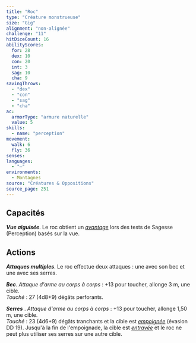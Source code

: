 ```yaml
---
title: "Roc"
type: "Créature monstrueuse"
size: "Gig"
alignment: "non-alignée"
challenge: "11"
hitDiceCount: 16
abilityScores:
  for: 28
  dex: 10
  con: 20
  int: 3
  sag: 10
  cha: 9
savingThrows: 
  - "dex"
  - "con"
  - "sag"
  - "cha"
ac: 
  armorType: "armure naturelle"
  value: 5
skills: 
  - name: "perception"
movement: 
  walk: 6
  fly: 36
senses: 
languages: 
  - "—"
environments:
  - Montagnes
source: "Créatures & Oppositions"
source_page: 251
---
```

## Capacités
_**Vue aiguisée**_. Le roc obtient un [_avantage_](/utiliser-les-caracteristiques/#avantage-et-desavantage) lors des tests de Sagesse (Perception) basés sur la vue.

## Actions
_**Attaques multiples**_. Le roc effectue deux attaques : une avec son bec et une avec ses serres.

_**Bec**_. _Attaque d'arme au corps à corps_ : +13 pour toucher, allonge 3 m, une cible.  
_Touché_ : 27 (4d8+9) dégâts perforants.

***Serres*** . _Attaque d'arme au corps à corps_ : +13 pour toucher, allonge 1,50 m, une cible.  
_Touché_ : 23 (4d6+9) dégâts tranchants et la cible est [_empoignée_](/gerer-la-sante-du-personnage/#empoigne) (évasion DD 19). Jusqu'à la fin de l'empoignade, la cible est [_entravée_](/gerer-la-sante-du-personnage/#entrave) et le roc ne peut plus utiliser ses serres sur une autre cible.
